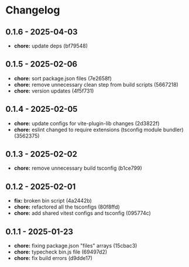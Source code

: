 # Changelog

## 0.1.6 - 2025-04-03

- __chore:__ update deps (bf79548)

## 0.1.5 - 2025-02-06

- __chore:__ sort package.json files (7e2658f)
- __chore:__ remove unnecessary clean step from build scripts (5667218)
- __chore:__ version updates (4f5f731)

## 0.1.4 - 2025-02-05

- __chore:__ update configs for vite-plugin-lib changes (2d3822f)
- __chore:__ eslint changed to require extensions (tsconfig module bundler) (3562375)

## 0.1.3 - 2025-02-02

- __chore:__ remove unnecessary build tsconfig (b1ce799)

## 0.1.2 - 2025-02-01

- __fix:__ broken bin script (4a2442b)
- __chore:__ refactored all the tsconfigs (80f8ffd)
- __chore:__ add shared vitest configs and tsconfig (095774c)

## 0.1.1 - 2025-01-23

- __chore:__ fixing package.json "files" arrays (15cbac3)
- __chore:__ typecheck bin.js file (69497d2)
- __chore:__ fix build errors (d9dde17)
